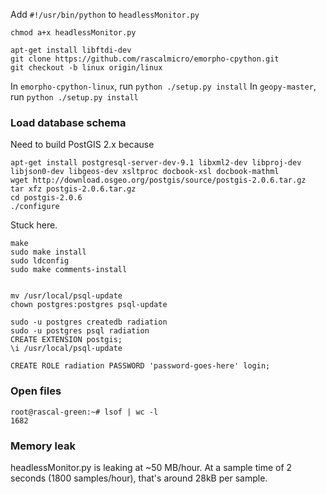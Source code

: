 Add `#!/usr/bin/python` to `headlessMonitor.py`

`chmod a+x headlessMonitor.py`

    apt-get install libftdi-dev
    git clone https://github.com/rascalmicro/emorpho-cpython.git
    git checkout -b linux origin/linux

In `emorpho-cpython-linux`, run `python ./setup.py install`
In `geopy-master`, run `python ./setup.py install`

### Load database schema ###

Need to build PostGIS 2.x because 

    apt-get install postgresql-server-dev-9.1 libxml2-dev libproj-dev libjson0-dev libgeos-dev xsltproc docbook-xsl docbook-mathml
    wget http://download.osgeo.org/postgis/source/postgis-2.0.6.tar.gz
    tar xfz postgis-2.0.6.tar.gz
    cd postgis-2.0.6
    ./configure

Stuck here.

    make
    sudo make install
    sudo ldconfig
    sudo make comments-install


    mv /usr/local/psql-update
    chown postgres:postgres psql-update

    sudo -u postgres createdb radiation
    sudo -u postgres psql radiation
    CREATE EXTENSION postgis;
    \i /usr/local/psql-update
    
    CREATE ROLE radiation PASSWORD 'password-goes-here' login;

### Open files ###

    root@rascal-green:~# lsof | wc -l
    1682

### Memory leak ###

headlessMonitor.py is leaking at ~50 MB/hour. At a sample time of 2 seconds (1800 samples/hour), that's around 28kB per sample.
